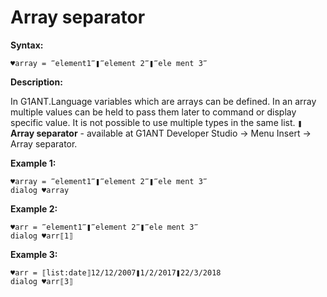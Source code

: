 # Array separator

**Syntax:**

```G1ANT
♥array = ‴element1‴❚‴element 2‴❚‴ele ment 3‴
```

**Description:**

In G1ANT.Language variables which are arrays can be defined. In an array multiple values can be held to pass them later to command or display specific value. It is not possible to use multiple types in the same list. 
`❚` **Array separator** - available at G1ANT Developer Studio -&gt; Menu Insert -&gt; Array separator.



**Example 1:**

```G1ANT
♥array = ‴element1‴❚‴element 2‴❚‴ele ment 3‴
dialog ♥array
```

 

**Example 2:**

```G1ANT
♥arr = ‴element1‴❚‴element 2‴❚‴ele ment 3‴
dialog ♥arr⟦1⟧
```

 

**Example 3:**

```G1ANT
♥arr = ⟦list:date⟧12/12/2007❚1/2/2017❚22/3/2018
dialog ♥arr⟦3⟧
```


